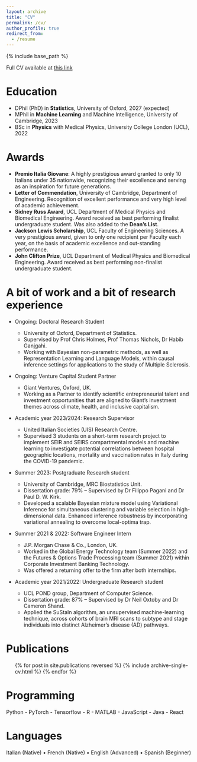 ```yaml
---
layout: archive
title: "CV"
permalink: /cv/
author_profile: true
redirect_from:
  - /resume
---
```


{% include base_path %}

Full CV available at [this link](https://drive.google.com/file/d/16wU5Xgn2sjWFBsEMYMJOPa0a-Yvxfkar/view?usp=sharing)

Education
======
* DPhil (PhD) in **Statistics**, University of Oxford, 2027 (expected)
* MPhil in **Machine Learning** and Machine Intelligence, University of Cambridge, 2023
* BSc in **Physics** with Medical Physics, University College London (UCL), 2022
  
Awards
======
* **Premio Italia Giovane**: A highly prestigious award granted to only 10 Italians under 35 nationwide, recognizing their excellence and serving as an inspiration for future generations.
* **Letter of Commendation**, University of Cambridge, Department of Engineering. Recognition of excellent performance and very high level of academic achievement.
* **Sidney Russ Award**, UCL Department of Medical Physics and Biomedical Engineering. Award received as best performing finalist undergraduate student. Was also added to the **Dean’s List**.
* **Jackson Lewis Scholarship**, UCL Faculty of Engineering Sciences. A very prestigious award, given to only one recipient per Faculty each year, on the basis of academic excellence and out-standing performance.
* **John Clifton Prize**, UCL Department of Medical Physics and Biomedical Engineering. Award received as best performing non-finalist undergraduate student.

A bit of work and a bit of research experience
======
* Ongoing: Doctoral Research Student
  * University of Oxford, Department of Statistics.
  * Supervised by Prof Chris Holmes, Prof Thomas Nichols, Dr Habib Ganjgahi.
  * Working with Bayesian non-parametric methods, as well as Representation Learning and Language Models, within causal inference settings for applications to the study of Multiple Sclerosis.

* Ongoing: Venture Capital Student Partner
  * Giant Ventures, Oxford, UK.
  * Working as a Partner to identify scientific entrepreneurial talent and investment opportunities that
are aligned to Giant’s investment themes across climate, health, and inclusive capitalism.

* Academic year 2023/2024: Research Supervisor
  * United Italian Societies (UIS) Research Centre.
  * Supervised 3 students on a short-term research project to implement SEIR and SEIRS compartmental models and machine learning to investigate potential correlations between hospital geographic locations, mortality and vaccination rates in Italy during the COVID-19 pandemic.

* Summer 2023: Postgraduate Research student
  * University of Cambridge, MRC Biostatistics Unit.
  * Dissertation grade: 79% – Supervised by Dr Filippo Pagani and Dr Paul D. W. Kirk.
  * Developed a scalable Bayesian mixture model using Variational Inference for simultaneous clustering and variable selection in high-dimensional data. Enhanced inference robustness by incorporating variational annealing to overcome local-optima trap.

* Summer 2021 & 2022: Software Engineer Intern
  * J.P. Morgan Chase & Co., London, UK.
  * Worked in the Global Energy Technology team (Summer 2022) and the Futures & Options Trade Processing team (Summer 2021) within Corporate Investment Banking Technology.
  * Was offered a returning offer to the firm after both internships.

* Academic year 2021/2022: Undergraduate Research student
  * UCL POND group, Department of Computer Science.
  * Dissertation grade: 87% – Supervised by Dr Neil Oxtoby and Dr Cameron Shand.
  * Applied the SuStaIn algorithm, an unsupervised machine-learning technique, across cohorts of brain MRI scans to subtype and stage individuals into distinct Alzheimer’s disease (AD) pathways.

Publications
======
  <ul>{% for post in site.publications reversed %}
    {% include archive-single-cv.html %}
  {% endfor %}</ul>
  
Programming
======
Python - PyTorch - Tensorflow - R - MATLAB - JavaScript - Java - React

Languages
======
Italian (Native) • French (Native) • English (Advanced) • Spanish (Beginner)
  

